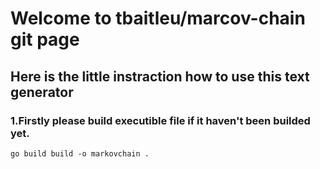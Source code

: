 # Welcome to tbaitleu/marcov-chain git page

## Here is the little instraction how to use this text generator

### 1.Firstly please build executible file if it haven't been builded yet.

``go build build -o markovchain .``
